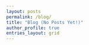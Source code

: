 ```yaml
---
layout: posts
permalink: /blog/
title: "Blog (No Posts Yet!)"
author_profile: true
entries_layout: grid
---
```

